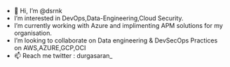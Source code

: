 - 👋 Hi, I’m @dsrnk
- I’m interested in DevOps,Data-Engineering,Cloud Security.
- I’m currently working with Azure and implimenting APM solutions for my organisation.
- I’m looking to collaborate on Data engineering & DevSecOps Practices on AWS,AZURE,GCP,OCI
- 📫 Reach me twitter : durgasaran_                 

<!---
dsrnk/dsrnk is a ✨ special ✨ repository because its `README.md` (this file) appears on your GitHub profile.
You can click the Preview link to take a look at your changes.
--->
